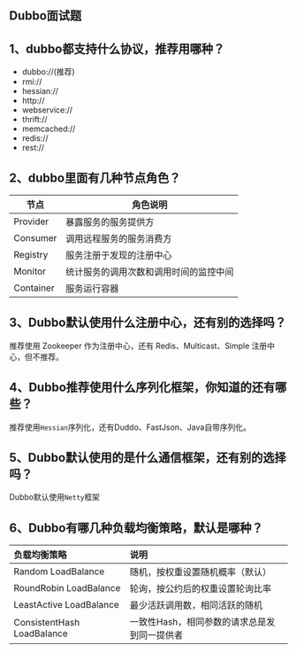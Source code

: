 ## Dubbo面试题

## 1、dubbo都支持什么协议，推荐用哪种？

- dubbo://(推荐)
- rmi://
- hessian://
- http://
- webservice://
- thrift://
- memcached://
- redis://
- rest://

## 2、dubbo里面有几种节点角色？

| 节点      | 角色说明                               |
| --------- | -------------------------------------- |
| Provider  | 暴露服务的服务提供方                   |
| Consumer  | 调用远程服务的服务消费方               |
| Registry  | 服务注册于发现的注册中心               |
| Monitor   | 统计服务的调用次数和调用时间的监控中间 |
| Container | 服务运行容器                           |

## 3、Dubbo默认使用什么注册中心，还有别的选择吗？

推荐使用 Zookeeper 作为注册中心，还有 Redis、Multicast、Simple 注册中心，但不推荐。



## 4、**Dubbo推荐使用什么序列化框架，你知道的还有哪些？**

推荐使用`Hessian`序列化，还有Duddo、FastJson、Java自带序列化。



## 5、Dubbo默认使用的是什么通信框架，还有别的选择吗？

Dubbo默认使用`Netty`框架



## 6、Dubbo有哪几种负载均衡策略，默认是哪种？

| 负载均衡策略               | 说明                                         |
| :------------------------- | :------------------------------------------- |
| Random LoadBalance         | 随机，按权重设置随机概率（默认）             |
| RoundRobin LoadBalance     | 轮询，按公约后的权重设置轮询比率             |
| LeastActive LoadBalance    | 最少活跃调用数，相同活跃的随机               |
| ConsistentHash LoadBalance | 一致性Hash，相同参数的请求总是发到同一提供者 |


		
	
	













